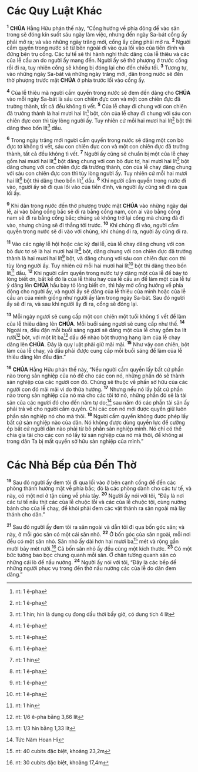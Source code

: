 # Các Quy Luật Khác
<sup><b>1</b></sup> **CHÚA** Hằng Hữu phán thế này, “Cổng hướng về phía đông để vào sân trong sẽ đóng kín suốt sáu ngày làm việc, nhưng đến ngày Sa-bát cổng ấy phải mở ra; và vào những ngày trăng mới, cổng ấy cũng phải mở ra. <sup><b>2</b></sup> Người cầm quyền trong nước sẽ từ bên ngoài đi vào qua lối vào của tiền đình và đứng bên trụ cổng. Các tư tế sẽ thi hành nghi thức dâng của lễ thiêu và các của lễ cầu an do người ấy mang đến. Người ấy sẽ thờ phượng ở trước cổng rồi đi ra, tuy nhiên cổng sẽ không bị đóng lại cho đến chiều tối. <sup><b>3</b></sup> Tương tự, vào những ngày Sa-bát và những ngày trăng mới, dân trong nước sẽ đến thờ phượng trước mặt **CHÚA** ở phía trước lối vào cổng ấy.

<sup><b>4</b></sup> Của lễ thiêu mà người cầm quyền trong nước sẽ đem đến dâng cho **CHÚA** vào mỗi ngày Sa-bát là sáu con chiên đực con và một con chiên đực đã trưởng thành, tất cả đều không tì vết. <sup><b>5</b></sup> Của lễ chay đi chung với con chiên đã trưởng thành là hai mươi hai lít[^1-f39c0c1e-44a0-40fb-8235-8ef20e863e7b] bột, còn của lễ chay đi chung với sáu con chiên đực con thì tùy lòng người ấy. Tuy nhiên cứ mỗi hai mươi hai lít[^2-f39c0c1e-44a0-40fb-8235-8ef20e863e7b] bột thì dâng theo bốn lít[^3-f39c0c1e-44a0-40fb-8235-8ef20e863e7b] dầu.

<sup><b>6</b></sup> Trong ngày trăng mới người cầm quyền trong nước sẽ dâng một con bò đực tơ không tì vết, sáu con chiên đực con và một con chiên đực đã trưởng thành, tất cả đều không tì vết. <sup><b>7</b></sup> Người ấy cũng sẽ chuẩn bị một của lễ chay gồm hai mươi hai lít[^4-f39c0c1e-44a0-40fb-8235-8ef20e863e7b] bột dâng chung với con bò đực tơ, hai mươi hai lít[^5-f39c0c1e-44a0-40fb-8235-8ef20e863e7b] bột dâng chung với con chiên đực đã trưởng thành, còn của lễ chay dâng chung với sáu con chiên đực con thì tùy lòng người ấy. Tuy nhiên cứ mỗi hai mươi hai lít[^6-f39c0c1e-44a0-40fb-8235-8ef20e863e7b] bột thì dâng theo bốn lít[^7-f39c0c1e-44a0-40fb-8235-8ef20e863e7b] dầu. <sup><b>8</b></sup> Khi người cầm quyền trong nước đi vào, người ấy sẽ đi qua lối vào của tiền đình, và người ấy cũng sẽ đi ra qua lối ấy.

<sup><b>9</b></sup> Khi dân trong nước đến thờ phượng trước mặt **CHÚA** vào những ngày đại lễ, ai vào bằng cổng bắc sẽ đi ra bằng cổng nam, còn ai vào bằng cổng nam sẽ đi ra bằng cổng bắc; chúng sẽ không trở lại cổng mà chúng đã đi vào, nhưng chúng sẽ đi thẳng tới trước. <sup><b>10</b></sup> Khi chúng đi vào, người cầm quyền trong nước sẽ đi vào với chúng, khi chúng đi ra, người ấy cũng đi ra.

<sup><b>11</b></sup> Vào các ngày lễ hội hoặc các kỳ đại lễ, của lễ chay dâng chung với con bò đực tơ sẽ là hai mươi hai lít[^8-f39c0c1e-44a0-40fb-8235-8ef20e863e7b] bột, dâng chung với con chiên đực đã trưởng thành là hai mươi hai lít[^9-f39c0c1e-44a0-40fb-8235-8ef20e863e7b] bột, và dâng chung với sáu con chiên đực con thì tùy lòng người ấy. Tuy nhiên cứ mỗi hai mươi hai lít[^10-f39c0c1e-44a0-40fb-8235-8ef20e863e7b] bột thì dâng theo bốn lít[^11-f39c0c1e-44a0-40fb-8235-8ef20e863e7b] dầu. <sup><b>12</b></sup> Khi người cầm quyền trong nước tự ý dâng một của lễ để bày tỏ lòng biết ơn, bất kể đó là của lễ thiêu hay của lễ cầu an để làm một của lễ tự ý dâng lên **CHÚA** hầu bày tỏ lòng biết ơn, thì hãy mở cổng hướng về phía đông cho người ấy, và người ấy sẽ dâng của lễ thiêu của mình hoặc của lễ cầu an của mình giống như người ấy làm trong ngày Sa-bát. Sau đó người ấy sẽ đi ra, và sau khi người ấy đi ra, cổng sẽ đóng lại.

<sup><b>13</b></sup> Mỗi ngày ngươi sẽ cung cấp một con chiên một tuổi không tì vết để làm của lễ thiêu dâng lên **CHÚA**. Mỗi buổi sáng ngươi sẽ cung cấp như thế. <sup><b>14</b></sup> Ngoài ra, đều đặn mỗi buổi sáng ngươi sẽ dâng một của lễ chay gồm ba lít rưỡi[^12-f39c0c1e-44a0-40fb-8235-8ef20e863e7b] bột, với một lít ba[^13-f39c0c1e-44a0-40fb-8235-8ef20e863e7b] dầu để nhào bột thượng hạng làm của lễ chay dâng lên **CHÚA**. Đây là quy luật phải giữ mãi mãi. <sup><b>15</b></sup> Như vậy con chiên, bột làm của lễ chay, và dầu phải được cung cấp mỗi buổi sáng để làm của lễ thiêu dâng lên đều đặn.”

<sup><b>16</b></sup> **CHÚA** Hằng Hữu phán thế này, “Nếu người cầm quyền lấy bất cứ phần nào trong sản nghiệp của nó để cho các con nó, những phần đó sẽ thành sản nghiệp của các người con đó. Chúng sẽ thuộc về phần sở hữu của các người con đó mãi mãi vì do thừa hưởng. <sup><b>17</b></sup> Nhưng nếu nó lấy bất cứ phần nào trong sản nghiệp của nó mà cho các tôi tớ nó, những phần đó sẽ là tài sản của các người đó cho đến năm tự do;[^14-f39c0c1e-44a0-40fb-8235-8ef20e863e7b] sau năm đó các phần tài sản ấy phải trả về cho người cầm quyền. Chỉ các con nó mới được quyền giữ luôn phần sản nghiệp nó cho mà thôi. <sup><b>18</b></sup> Người cầm quyền không được phép lấy bất cứ sản nghiệp nào của dân. Nó không được dùng quyền lực để cưỡng ép bất cứ người dân nào phải từ bỏ phần sản nghiệp mình. Nó chỉ có thể chia gia tài cho các con nó lấy từ sản nghiệp của nó mà thôi, để không ai trong dân Ta bị mất quyền sở hữu sản nghiệp của mình.”

# Các Nhà Bếp của Đền Thờ
<sup><b>19</b></sup> Sau đó người ấy đem tôi đi qua lối vào ở bên cạnh cổng để đến các phòng thánh hướng mặt về phía bắc; đó là các phòng dành cho các tư tế, và này, có một nơi ở tận cùng về phía tây. <sup><b>20</b></sup> Người ấy nói với tôi, “Đây là nơi các tư tế nấu thịt các của lễ chuộc lỗi và các của lễ chuộc tội, cùng nướng bánh cho của lễ chay, để khỏi phải đem các vật thánh ra sân ngoài mà lây thánh cho dân.”

<sup><b>21</b></sup> Sau đó người ấy đem tôi ra sân ngoài và dẫn tôi đi qua bốn góc sân; và này, ở mỗi góc sân có một cái sân nhỏ. <sup><b>22</b></sup> Ở bốn góc của sân ngoài, mỗi nơi đều có một sân nhỏ. Sân nhỏ ấy dài hơn hai mươi ba[^15-f39c0c1e-44a0-40fb-8235-8ef20e863e7b] mét và rộng gần mười bảy mét rưỡi.[^16-f39c0c1e-44a0-40fb-8235-8ef20e863e7b] Cả bốn sân nhỏ ấy đều cùng một kích thước. <sup><b>23</b></sup> Có một bức tường bao bọc chung quanh mỗi sân. Ở chân tường quanh sân có những cái lò để nấu nướng. <sup><b>24</b></sup> Người ấy nói với tôi, “Đây là các bếp để những người phục vụ trong đền thờ nấu nướng các của lễ do dân đem dâng.”

[^1-f39c0c1e-44a0-40fb-8235-8ef20e863e7b]: nt: 1 ê-pha
[^2-f39c0c1e-44a0-40fb-8235-8ef20e863e7b]: nt: 1 ê-pha
[^3-f39c0c1e-44a0-40fb-8235-8ef20e863e7b]: nt: 1 hin; hin là dụng cụ đong dầu thời bấy giờ, có dung tích 4 lít
[^4-f39c0c1e-44a0-40fb-8235-8ef20e863e7b]: nt: 1 ê-pha
[^5-f39c0c1e-44a0-40fb-8235-8ef20e863e7b]: nt: 1 ê-pha
[^6-f39c0c1e-44a0-40fb-8235-8ef20e863e7b]: nt: 1 ê-pha
[^7-f39c0c1e-44a0-40fb-8235-8ef20e863e7b]: nt: 1 hin
[^8-f39c0c1e-44a0-40fb-8235-8ef20e863e7b]: nt: 1 ê-pha
[^9-f39c0c1e-44a0-40fb-8235-8ef20e863e7b]: nt: 1 ê-pha
[^10-f39c0c1e-44a0-40fb-8235-8ef20e863e7b]: nt: 1 ê-pha
[^11-f39c0c1e-44a0-40fb-8235-8ef20e863e7b]: nt: 1 hin
[^12-f39c0c1e-44a0-40fb-8235-8ef20e863e7b]: nt: 1/6 ê-pha bằng 3,66 lít
[^13-f39c0c1e-44a0-40fb-8235-8ef20e863e7b]: nt: 1/3 hin bằng 1,33 lít
[^14-f39c0c1e-44a0-40fb-8235-8ef20e863e7b]: Tức Năm Hoan Hỉ
[^15-f39c0c1e-44a0-40fb-8235-8ef20e863e7b]: nt: 40 cubits đặc biệt, khoảng 23,2m
[^16-f39c0c1e-44a0-40fb-8235-8ef20e863e7b]: nt: 30 cubits đặc biệt, khoảng 17,4m